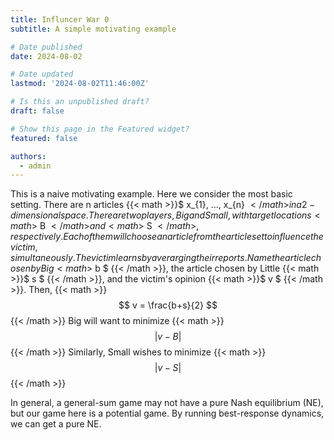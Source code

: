 ```yaml
---
title: Influncer War 0
subtitle: A simple motivating example

# Date published
date: 2024-08-02

# Date updated
lastmod: '2024-08-02T11:46:00Z'

# Is this an unpublished draft?
draft: false

# Show this page in the Featured widget?
featured: false

authors:
  - admin
---
```


This is a naive motivating example. Here we consider the most basic setting. There are n articles {{< math >}}$ x_{1}, ..., x_{n} ${{< /math >}} in a 2-dimensional space. There are two players, Big and Small, with target locations {{< math >}}$ B ${{< /math >}} and {{< math >}}$ S ${{< /math >}}, respectively. Each of them will choose an article from the article set to influence the victim, simultaneously. The victim learns by averarging their reports. Name the article chosen by Big {{< math >}}$ b $ {{< /math >}}, the article chosen by Little {{< math >}}$ s $ {{< /math >}}, and the victim's opinion {{< math >}}$ v $ {{< /math >}}. Then, {{< math >}}$$ v = \frac{b+s}{2} $${{< /math >}} Big will want to minimize {{< math >}}$$ |v-B| $${{< /math >}} Similarly, Small wishes to minimize {{< math >}}$$ |v-S| $${{< /math >}}

In general, a general-sum game may not have a pure Nash equilibrium (NE), but our game here is a potential game. By running best-response dynamics, we can get a pure NE.